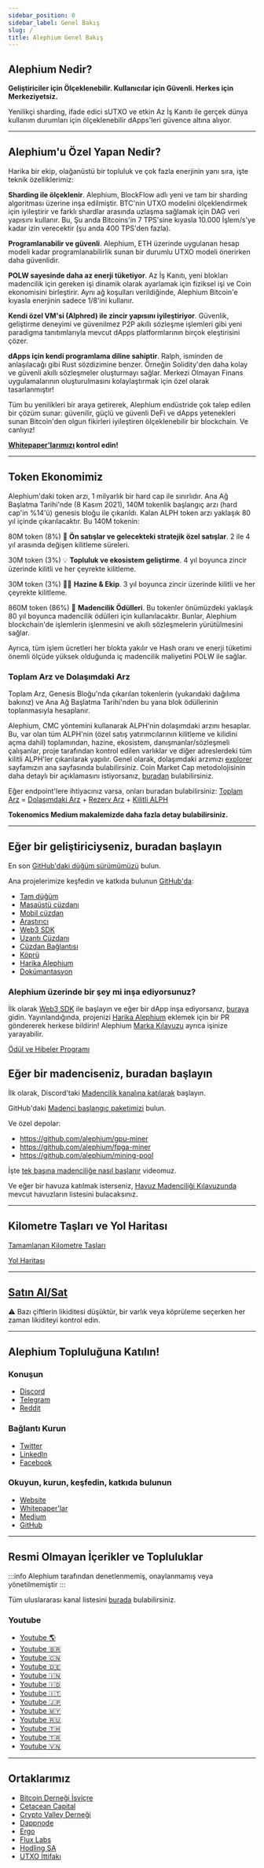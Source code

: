 ```yaml
---
sidebar_position: 0
sidebar_label: Genel Bakış
slug: /
title: Alephium Genel Bakış
---
```


## Alephium Nedir?

**Geliştiriciler için Ölçeklenebilir. Kullanıcılar için Güvenli. Herkes için Merkeziyetsiz.**

Yenilikçi sharding, ifade edici sUTXO ve etkin Az İş Kanıtı ile gerçek dünya kullanım durumları için ölçeklenebilir dApps'leri güvence altına alıyor.

---

## Alephium'u Özel Yapan Nedir?

Harika bir ekip, olağanüstü bir topluluk ve çok fazla enerjinin yanı sıra, işte teknik özelliklerimiz:

**Sharding ile ölçeklenir**. Alephium, BlockFlow adlı yeni ve tam bir sharding algoritması üzerine inşa edilmiştir. BTC'nin UTXO modelini ölçeklendirmek için iyileştirir ve farklı shardlar arasında uzlaşma sağlamak için DAG veri yapısını kullanır. Bu, Şu anda Bitcoins'in 7 TPS'sine kıyasla 10.000 İşlem/s'ye kadar izin verecektir (şu anda 400 TPS'den fazla).

**Programlanabilir ve güvenli**. Alephium, ETH üzerinde uygulanan hesap modeli kadar programlanabilirlik sunan bir durumlu UTXO modeli önerirken daha güvenlidir.

**POLW sayesinde daha az enerji tüketiyor**. Az İş Kanıtı, yeni blokları madencilik için gereken işi dinamik olarak ayarlamak için fiziksel işi ve Coin ekonomisini birleştirir. Aynı ağ koşulları verildiğinde, Alephium Bitcoin'e kıyasla enerjinin sadece 1/8'ini kullanır.

**Kendi özel VM'si (Alphred) ile zincir yapısını iyileştiriyor**. Güvenlik, geliştirme deneyimi ve güvenilmez P2P akıllı sözleşme işlemleri gibi yeni paradigma tanıtımlarıyla mevcut dApps platformlarının birçok eleştirisini çözer.

**dApps için kendi programlama diline sahiptir**. Ralph, isminden de anlaşılacağı gibi Rust sözdizimine benzer. Örneğin Solidity'den daha kolay ve güvenli akıllı sözleşmeler oluşturmayı sağlar. Merkezi Olmayan Finans uygulamalarının oluşturulmasını kolaylaştırmak için özel olarak tasarlanmıştır!

Tüm bu yenilikleri bir araya getirerek, Alephium endüstride çok talep edilen bir çözüm sunar: güvenilir, güçlü ve güvenli DeFi ve dApps yetenekleri sunan Bitcoin'den olgun fikirleri iyileştiren ölçeklenebilir bir blockchain. Ve canlıyız!

**[Whitepaper'larımızı][whitepaper] kontrol edin!**

---

## Token Ekonomimiz

Alephium'daki token arzı, 1 milyarlık bir hard cap ile sınırlıdır. Ana Ağ Başlatma Tarihi'nde (8 Kasım 2021), 140M tokenlik başlangıç arzı (hard cap'in %14'ü) genesis bloğu ile çıkarıldı. Kalan ALPH token arzı yaklaşık 80 yıl içinde çıkarılacaktır. Bu 140M tokenin:

80M token (8%) 🤝 **Ön satışlar ve gelecekteki stratejik özel satışlar**. 2 ile 4 yıl arasında değişen kilitleme süreleri.

30M token (3%) 💡 **Topluluk ve ekosistem geliştirme**. 4 yıl boyunca zincir üzerinde kilitli ve her çeyrekte kilitleme.

30M token (3%) 🧑‍💻 **Hazine & Ekip**. 3 yıl boyunca zincir üzerinde kilitli ve her çeyrekte kilitleme.

860M token (86%) 🌊 **Madencilik Ödülleri**. Bu tokenler önümüzdeki yaklaşık 80 yıl boyunca madencilik ödülleri için kullanılacaktır. Bunlar, Alephium blockchain'de işlemlerin işlenmesini ve akıllı sözleşmelerin yürütülmesini sağlar.

Ayrıca, tüm işlem ücretleri her blokta yakılır ve Hash oranı ve enerji tüketimi önemli ölçüde yüksek olduğunda iç madencilik maliyetini POLW ile sağlar.


### Toplam Arz ve Dolaşımdaki Arz

Toplam Arz, Genesis Bloğu'nda çıkarılan tokenlerin (yukarıdaki dağılıma bakınız) ve Ana Ağ Başlatma Tarihi'nden bu yana blok ödüllerinin toplanmasıyla hesaplanır.

Alephium, CMC yöntemini kullanarak ALPH'nin dolaşımdaki arzını hesaplar. Bu, var olan tüm ALPH'nin (özel satış yatırımcılarının kilitleme ve kilidini açma dahil) toplamından, hazine, ekosistem, danışmanlar/sözleşmeli çalışanlar, proje tarafından kontrol edilen varlıklar ve diğer adreslerdeki tüm kilitli ALPH'ler çıkarılarak yapılır.
Genel olarak, dolaşımdaki arzımızı [explorer](https://explorer.alephium.org/#/blocks) sayfamızın ana sayfasında bulabilirsiniz. Coin Market Cap metodolojisinin daha detaylı bir açıklamasını istiyorsanız, [buradan](https://support.coinmarketcap.com/hc/en-us/articles/360043396252-Supply-Circulating-Total-Max-) bulabilirsiniz.

Eğer endpoint'lere ihtiyacınız varsa, onları buradan bulabilirsiniz: [Toplam Arz](https://mainnet-backend.alephium.org/infos/supply/total-alph) = [Dolaşımdaki Arz](https://mainnet-backend.alephium.org/infos/supply/circulating-alph) + [Rezerv Arz](https://mainnet-backend.alephium.org/infos/supply/reserved-alph) + [Kilitli ALPH](https://mainnet-backend.alephium.org/infos/supply/locked-alph)

**Tokenomics Medium makalemizde daha fazla detay bulabilirsiniz.**

---

## Eğer bir geliştiriciyseniz, buradan başlayın

En son [GitHub'daki düğüm sürümümüzü][node-release] bulun.

Ana projelerimize keşfedin ve katkıda bulunun [GitHub'da][github]:

- [Tam düğüm][full-node]
- [Masaüstü cüzdanı][desktop-wallet]
- [Mobil cüzdan][mobile-wallet]
- [Araştırıcı][explorer]
- [Web3 SDK][web3-sdk]
- [Uzantı Cüzdanı][extension-wallet-repo]
- [Cüzdan Bağlantısı][walletconnect-repo]
- [Köprü][wormhole-fork-repo]
- [Harika Alephium][awesome]
- [Dokümantasyon][docs]

### Alephium üzerinde bir şey mi inşa ediyorsunuz?

İlk olarak [Web3 SDK][web3-sdk] ile başlayın ve eğer bir dApp inşa ediyorsanız, [buraya](./dapps/Getting-Started) gidin. Yayınlandığında, projenizi [Harika Alephium][awesome] eklemek için bir PR göndererek herkese bildirin! Alephium [Marka Kılavuzu][brand-guide] ayrıca işinize yarayabilir.

[Ödül ve Hibeler Programı][reward-grant]

## Eğer bir madenciseniz, buradan başlayın

İlk olarak, Discord'taki [Madencilik kanalına katılarak][mining-discord] başlayın.

GitHub'daki [Madenci başlangıç paketimizi][miner-starter-pack] bulun.

Ve özel depolar:

- https://github.com/alephium/gpu-miner
- https://github.com/alephium/fpga-miner
- https://github.com/alephium/mining-pool

İşte [tek başına madenciliğe nasıl başlanır][solo-mining-video] videomuz.

Ve eğer bir havuza katılmak isterseniz, [Havuz Madenciliği Kılavuzunda](./mining/pool-mining-guide) mevcut havuzların listesini bulacaksınız.

---

## Kilometre Taşları ve Yol Haritası

[Tamamlanan Kilometre Taşları][milestones]

[Yol Haritası][roadmap]

---

## [Satın Al/Sat][markets]

⚠️ Bazı çiftlerin likiditesi düşüktür, bir varlık veya köprüleme seçerken her zaman likiditeyi kontrol edin.

---

## Alephium Topluluğuna Katılın!

### Konuşun

- [Discord][discord]
- [Telegram][telegram]
- [Reddit][reddit]

### Bağlantı Kurun

- [Twitter][twitter]
- [LinkedIn][linkedin]
- [Facebook][facebook]

### Okuyun, kurun, keşfedin, katkıda bulunun

- [Website][website]
- [Whitepaper'lar][whitepaper]
- [Medium][medium]
- [GitHub][github]

---

## Resmi Olmayan İçerikler ve Topluluklar

:::info
Alephium tarafından denetlenmemiş, onaylanmamış veya yönetilmemiştir
:::

Tüm uluslararası kanal listesini [burada](./misc/Internationalization-and-Localization) bulabilirsiniz.

### Youtube

- [Youtube 🌎](https://www.youtube.com/playlist?list=PL8q8n0BHJS1Nd0nxGfsNJzNnAeHoXhezz)
- [Youtube 🇧🇷](https://www.youtube.com/playlist?list=PL8q8n0BHJS1PiisJCIWqeOsd20dsMtJIg)
- [Youtube 🇨🇳](https://www.youtube.com/playlist?list=PL8q8n0BHJS1O931vGMfFb0Qx3gFKhd4bD)
- [Youtube 🇩🇪](https://www.youtube.com/playlist?list=PL8q8n0BHJS1OtYdw8lKeke6nNSSfASzZq)
- [Youtube 🇮🇳](https://www.youtube.com/playlist?list=PL8q8n0BHJS1PBoCF0L2TfeWYC8b7DeTAn)
- [Youtube 🇮🇩](https://www.youtube.com/playlist?list=PL8q8n0BHJS1MEOKbcmicEO0uTuz67D5Fz)
- [Youtube 🇮🇹](https://www.youtube.com/playlist?list=PL8q8n0BHJS1O749KEPqfnwlr-RDlqJ20U)
- [Youtube 🇯🇵](https://www.youtube.com/playlist?list=PL8q8n0BHJS1PS9PGIYJd8pjK6fw8AKZO4)
- [Youtube 🇲🇾](https://www.youtube.com/playlist?list=PL8q8n0BHJS1OkFwspCxIVfFS2sVeGEC4K)
- [Youtube 🇷🇺](https://www.youtube.com/playlist?list=PL8q8n0BHJS1P4-22OaT_w3vwNZVwiQt6s)
- [Youtube 🇹🇭](https://www.youtube.com/playlist?list=PL8q8n0BHJS1MhpbWV3PI4xoXhjB06az_M)
- [Youtube 🇹🇷](https://www.youtube.com/playlist?list=PL8q8n0BHJS1OJIUOh0yANAEKdSUG8DdDG)
- [Youtube 🇻🇳](https://www.youtube.com/playlist?list=PL8q8n0BHJS1PJq68hRBfw3xeXGlfVDWVr)

---

## Ortaklarımız

- [Bitcoin Derneği İsviçre](https://medium.com/@alephium/alephium-becomes-a-member-of-bitcoin-association-switzerland-2293fec16fc9)
- [Cetacean Capital](https://cetacean.capital/)
- [Crypto Valley Derneği](https://cryptovalley.swiss/)
- [Dappnode](https://dappnode.io)
- [Ergo](https://ergoplatform.org/)
- [Flux Labs](https://runonflux.io/fluxlabs.html)
- [Hodling SA](https://www.hodling.ch/)
- [UTXO İttifakı](https://utxo-alliance.org/)



[whitepaper]: https://github.com/alephium/white-paper
[tokenomics-medium]: https://medium.com/@alephium/tokenomics-of-alephium-61d59b51029c
[website]: https://alephium.org/
[discord]: https://alephium.org/discord
[telegram]: https://t.me/alephiumgroup
[twitter]: https://twitter.com/alephium
[linkedin]: https://www.linkedin.com/company/alephium
[facebook]: https://www.facebook.com/alephium
[medium]: https://medium.com/@alephium
[github]: https://github.com/alephium
[node-release]: https://github.com/alephium/alephium/releases/latest/
[full-node]: https://github.com/alephium/alephium
[desktop-wallet]: https://github.com/alephium/alephium-frontend/apps/desktop-wallet
[mobile-wallet]: https://github.com/alephium/alephium-frontend/apps/mobile-wallet
[explorer]: https://github.com/alephium/alephium-frontend/apps/explorer
[web3-sdk]: https://github.com/alephium/alephium-web3
[docs]: https://github.com/alephium/docs
[awesome]: https://github.com/alephium/awesome-alephium
[mining-discord]: https://alephium.org/discord
[miner-starter-pack]: https://github.com/alephium/alephium-miner-getting-started
[solo-mining-video]: https://www.youtube.com/watch?v=hdPH6inWjhc
[reddit]: https://www.reddit.com/r/Alephium/
[extension-wallet-repo]: https://github.com/alephium/extension-wallet
[walletconnect-repo]: https://github.com/alephium/walletconnect
[wormhole-fork-repo]: https://github.com/alephium/wormhole-fork
[brand-guide]: https://github.com/alephium/alephium-brand-guide
[reward-grant]: https://github.com/alephium/community/tree/master
[markets]: https://www.coingecko.com/en/coins/alephium#markets
[roadmap]: https://alephium.org/#next
[milestones]: https://alephium.org/#milestones
